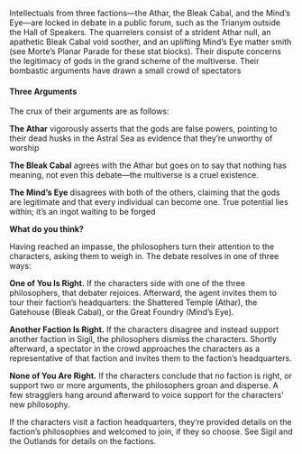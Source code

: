 Intellectuals from three factions—the Athar, the Bleak Cabal, and the Mind’s Eye—are locked in debate in a public forum, such as the Trianym outside the Hall of Speakers. The quarrelers consist of a strident Athar null, an apathetic Bleak Cabal void soother, and an uplifting Mind’s Eye matter smith (see Morte’s Planar Parade for these stat blocks). Their dispute concerns the legitimacy of gods in the grand scheme of the multiverse. Their bombastic arguments have drawn a small crowd of spectators

#### **Three Arguments**

The crux of their arguments are as follows:

**The Athar** vigorously asserts that the gods are false powers, pointing to their dead husks in the Astral Sea as evidence that they’re unworthy of worship

**The Bleak Cabal** agrees with the Athar but goes on to say that nothing has meaning, not even this debate—the multiverse is a cruel existence.

**The Mind’s Eye** disagrees with both of the others, claiming that the gods are legitimate and that every individual can become one. True potential lies within; it’s an ingot waiting to be forged

**What do you think?**

Having reached an impasse, the philosophers turn their attention to the characters, asking them to weigh in. The debate resolves in one of three ways:

**One of You Is Right.** If the characters side with one of the three philosophers, that debater rejoices. Afterward, the agent invites them to tour their faction’s headquarters: the Shattered Temple (Athar), the Gatehouse (Bleak Cabal), or the Great Foundry (Mind’s Eye).

**Another Faction Is Right.** If the characters disagree and instead support another faction in Sigil, the philosophers dismiss the characters. Shortly afterward, a spectator in the crowd approaches the characters as a representative of that faction and invites them to the faction’s headquarters.

**None of You Are Right.** If the characters conclude that no faction is right, or support two or more arguments, the philosophers groan and disperse. A few stragglers hang around afterward to voice support for the characters’ new philosophy.

If the characters visit a faction headquarters, they’re provided details on the faction’s philosophies and welcomed to join, if they so choose. See Sigil and the Outlands for details on the factions.